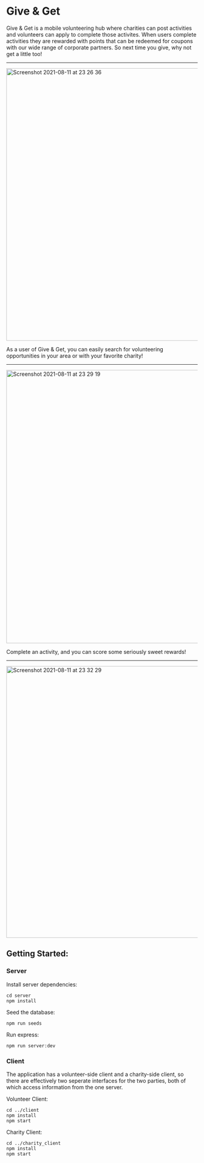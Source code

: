 # Give & Get 

Give & Get is a mobile volunteering hub where charities can post activities and volunteers can apply to complete those activites. When users complete activities they are rewarded with points that can be redeemed for coupons with our wide range of corporate partners. So next time you give, why not get a little too!
_________________________________

<img width="716" alt="Screenshot 2021-08-11 at 23 26 36" src="https://user-images.githubusercontent.com/78811642/129111768-061ff06c-6091-473d-955d-81d79f163a7d.png">


As a user of Give & Get, you can easily search for volunteering opportunities in your area or with your favorite charity!
_________________________________
<img width="718" alt="Screenshot 2021-08-11 at 23 29 19" src="https://user-images.githubusercontent.com/78811642/129112142-e125344d-06f1-4560-b4c0-ce5b417fb3b2.png">

Complete an activity, and you can score some seriously sweet rewards!
_________________________________
<img width="714" alt="Screenshot 2021-08-11 at 23 32 29" src="https://user-images.githubusercontent.com/78811642/129112309-a5602a39-6392-4f26-b0a3-c0ea38978ebf.png">


## Getting Started:

### Server

Install server dependencies:

```
cd server
npm install
```

Seed the database:

```
npm run seeds
```

Run express:

```
npm run server:dev
```

### Client

The application has a volunteer-side client and a charity-side client, so there are effectively two seperate interfaces for the two parties, both of which access information from the one server.

Volunteer Client:

```
cd ../client
npm install
npm start
```

Charity Client:

```
cd ../charity_client
npm install 
npm start
